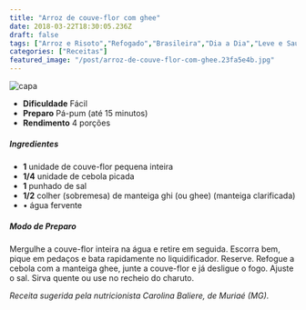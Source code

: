 ```yaml
---
title: "Arroz de couve-flor com ghee"
date: 2018-03-22T18:30:05.236Z
draft: false
tags: ["Arroz e Risoto","Refogado","Brasileira","Dia a Dia","Leve e Saudável","couve-flor","receita saudável","Receitas","Receitas rápidas","Vegetais e legumes"]
categories: ["Receitas"]
featured_image: "/post/arroz-de-couve-flor-com-ghee.23fa5e4b.jpg"
---
```


![capa](/post/arroz-de-couve-flor-com-ghee.23fa5e4b.jpg)

*   **Dificuldade** Fácil
*   **Preparo** Pá-pum (até 15 minutos)
*   **Rendimento** 4 porções

##### Ingredientes

*   **1** unidade de couve-flor pequena inteira
*   **1/4** unidade de cebola picada
*   **1** punhado de sal
*   **1/2** colher (sobremesa) de manteiga ghi (ou ghee) (manteiga clarificada)
*   • água fervente

##### Modo de Preparo

Mergulhe a couve-flor inteira na água e retire em seguida. Escorra bem, pique em pedaços e bata rapidamente no liquidificador. Reserve. Refogue a cebola com a manteiga ghee, junte a couve-flor e já desligue o fogo. Ajuste o sal. Sirva quente ou use no recheio do charuto.

_Receita sugerida pela nutricionista Carolina Baliere, de Muriaé (MG)._
